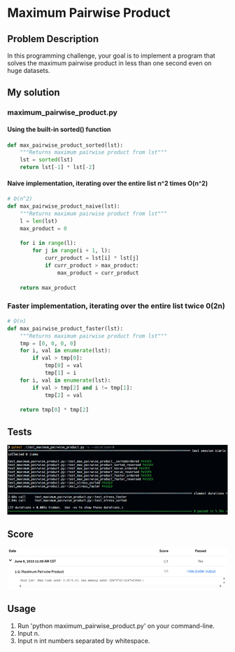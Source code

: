 # Maximum Pairwise Product

## Problem Description

In this programming challenge, your goal is to implement a program that solves the maximum pairwise product in less than one second even on huge datasets.

## My solution

### maximum_pairwise_product.py

#### Using the built-in sorted() function

```python
def max_pairwise_product_sorted(lst):
    """Returns maximum pairwise product from lst"""
    lst = sorted(lst)
    return lst[-1] * lst[-2]
```

#### Naive implementation, iterating over the entire list n^2 times O(n^2)

```python
# O(n^2)
def max_pairwise_product_naive(lst):
    """Returns maximum pairwise product from lst"""
    l = len(lst)
    max_product = 0

    for i in range(l):
        for j in range(i + 1, l):
            curr_product = lst[i] * lst[j]
            if curr_product > max_product:
                max_product = curr_product

    return max_product
```

### Faster implementation, iterating over the entire list twice 0(2n)

```python
# O(n)
def max_pairwise_product_faster(lst):
    """Returns maximum pairwise product from lst"""
    tmp = [0, 0, 0, 0]
    for i, val in enumerate(lst):
        if val > tmp[0]:
            tmp[0] = val
            tmp[1] = i
    for i, val in enumerate(lst):
        if val > tmp[2] and i != tmp[1]:
            tmp[2] = val

    return tmp[0] * tmp[2]
```

## Tests

![All passed](./resources/tests.png)

## Score

![All good](./resources/score.png)

## Usage

1. Run 'python maximum_pairwise_product.py' on your command-line.
2. Input n.
3. Input n int numbers separated by whitespace.